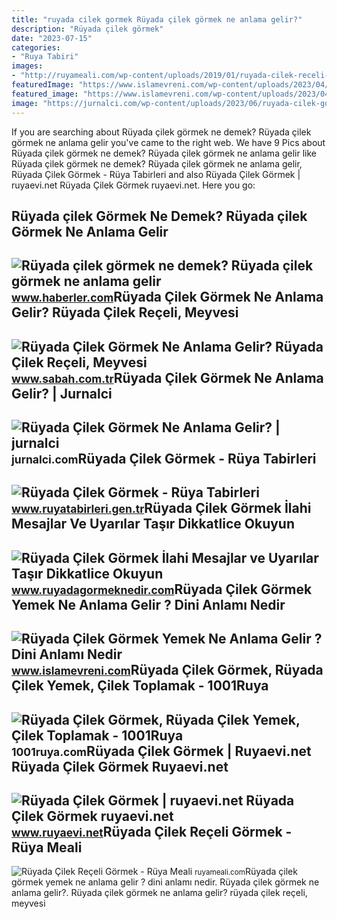 ```yaml
---
title: "ruyada cilek gormek Rüyada çilek görmek ne anlama gelir?"
description: "Rüyada çilek görmek"
date: "2023-07-15"
categories:
- "Ruya Tabiri"
images:
- "http://ruyameali.com/wp-content/uploads/2019/01/ruyada-cilek-receli-gormek-768x512.jpg"
featuredImage: "https://www.islamevreni.com/wp-content/uploads/2023/04/Ruyada-Cilek-Gormek-Yemek-Ne-Anlama-Gelir-Dini-Anlami-Nedir.png"
featured_image: "https://www.islamevreni.com/wp-content/uploads/2023/04/Ruyada-Cilek-Gormek-Yemek-Ne-Anlama-Gelir-Dini-Anlami-Nedir.png"
image: "https://jurnalci.com/wp-content/uploads/2023/06/ruyada-cilek-gormek-ne-anlama-gelir-wkkHUS1h-780x470.jpg"
---
```


If you are searching about Rüyada çilek görmek ne demek? Rüyada çilek görmek ne anlama gelir you've came to the right web. We have 9 Pics about Rüyada çilek görmek ne demek? Rüyada çilek görmek ne anlama gelir like Rüyada çilek görmek ne demek? Rüyada çilek görmek ne anlama gelir, Rüyada Çilek Görmek - Rüya Tabirleri and also Rüyada Çilek Görmek | ruyaevi.net Rüyada Çilek Görmek ruyaevi.net. Here you go:

Rüyada çilek Görmek Ne Demek? Rüyada çilek Görmek Ne Anlama Gelir
-----------------------------------------------------------------

 ![Rüyada çilek görmek ne demek? Rüyada çilek görmek ne anlama gelir](https://i.hbrcdn.com/haber/2020/09/22/ruyada-cilek-gormek-ne-demek-ruyada-cilek-gormek-13618355_3947_amp.jpg) <small>www.haberler.com</small>Rüyada Çilek Görmek Ne Anlama Gelir? Rüyada Çilek Reçeli, Meyvesi
-----------------------------------------------------------------

 ![Rüyada Çilek Görmek Ne Anlama Gelir? Rüyada Çilek Reçeli, Meyvesi](https://iasbh.tmgrup.com.tr/bee774/752/395/0/101/724/481?u=https://isbh.tmgrup.com.tr/sbh/2022/04/25/ruyada-cilek-gormek-ne-anlama-gelir-ruyada-cilek-receli-tarlasi-ve-agaci-gormek-toplamak-ve-yemek-anlami-1650873352137.jpg) <small>www.sabah.com.tr</small>Rüyada Çilek Görmek Ne Anlama Gelir? | Jurnalci
-----------------------------------------------

 ![Rüyada Çilek Görmek Ne Anlama Gelir? | jurnalci](https://jurnalci.com/wp-content/uploads/2023/06/ruyada-cilek-gormek-ne-anlama-gelir-wkkHUS1h-780x470.jpg) <small>jurnalci.com</small>Rüyada Çilek Görmek - Rüya Tabirleri
------------------------------------

 ![Rüyada Çilek Görmek - Rüya Tabirleri](https://www.ruyatabirleri.gen.tr/wp-content/uploads/2016/12/ruyada-cilek-gormek-825x510.jpeg) <small>www.ruyatabirleri.gen.tr</small>Rüyada Çilek Görmek İlahi Mesajlar Ve Uyarılar Taşır Dikkatlice Okuyun
----------------------------------------------------------------------

 ![Rüyada Çilek Görmek İlahi Mesajlar ve Uyarılar Taşır Dikkatlice Okuyun](https://www.ruyadagormeknedir.com/wp-content/uploads/2018/05/ruyada-cilek-gormek1-min-300x200.jpg) <small>www.ruyadagormeknedir.com</small>Rüyada Çilek Görmek Yemek Ne Anlama Gelir ? Dini Anlamı Nedir
-------------------------------------------------------------

 ![Rüyada Çilek Görmek Yemek Ne Anlama Gelir ? Dini Anlamı Nedir](https://www.islamevreni.com/wp-content/uploads/2023/04/Ruyada-Cilek-Gormek-Yemek-Ne-Anlama-Gelir-Dini-Anlami-Nedir.png) <small>www.islamevreni.com</small>Rüyada Çilek Görmek, Rüyada Çilek Yemek, Çilek Toplamak - 1001Ruya
------------------------------------------------------------------

 ![Rüyada Çilek Görmek, Rüyada Çilek Yemek, Çilek Toplamak - 1001Ruya](https://1001ruya.com/wp-content/uploads/Ruyada-cilek-Gormek-Ruyada-cilek-Yemek-cilek-Toplamak-ne-demek-diyanet-1024x576.jpg) <small>1001ruya.com</small>Rüyada Çilek Görmek | Ruyaevi.net Rüyada Çilek Görmek Ruyaevi.net
-----------------------------------------------------------------

 ![Rüyada Çilek Görmek | ruyaevi.net Rüyada Çilek Görmek ruyaevi.net](https://ruyaevi.net/wp-content/uploads/2022/03/ruyada-cilek-gormek.jpg) <small>www.ruyaevi.net</small>Rüyada Çilek Reçeli Görmek - Rüya Meali
---------------------------------------

 ![Rüyada Çilek Reçeli Görmek - Rüya Meali](http://ruyameali.com/wp-content/uploads/2019/01/ruyada-cilek-receli-gormek-768x512.jpg) <small>ruyameali.com</small>Rüyada çilek görmek yemek ne anlama gelir ? dini anlamı nedir. Rüyada çilek görmek ne anlama gelir?. Rüyada çilek görmek ne anlama gelir? rüyada çilek reçeli, meyvesi
